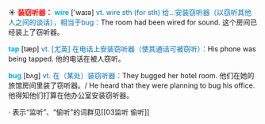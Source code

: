 ☀ <font color="red">**装窃听器：**</font>
<font color="sky blue">**wire**</font> ['waɪə] 
<font color="#0070c0">vt. wire sth (for sth) 给…安装窃听器（以窃听其他人之间的谈话），相当于bug：</font>The room had been wired for sound. 这个房间已经装上了窃听器。

<font color="sky blue">**tap**</font> [tæp] 
<font color="#0070c0">vt. [尤英] 在电话上安装窃听器（使其通话可被窃听）：</font>His phone was being tapped. 他的电话在被人窃听。
           
<font color="sky blue">**bug**</font> [bʌg]
<font color="#0070c0">vt. 在（某处）装窃听器：</font>They bugged her hotel room. 他们在她的旅馆房间里装了窃听器。/ He heard that they were planning to bug his office. 他得知他们打算在他办公室安装窃听器。

· 表示“监听”、“偷听”的词群见[[03监听 偷听]]
